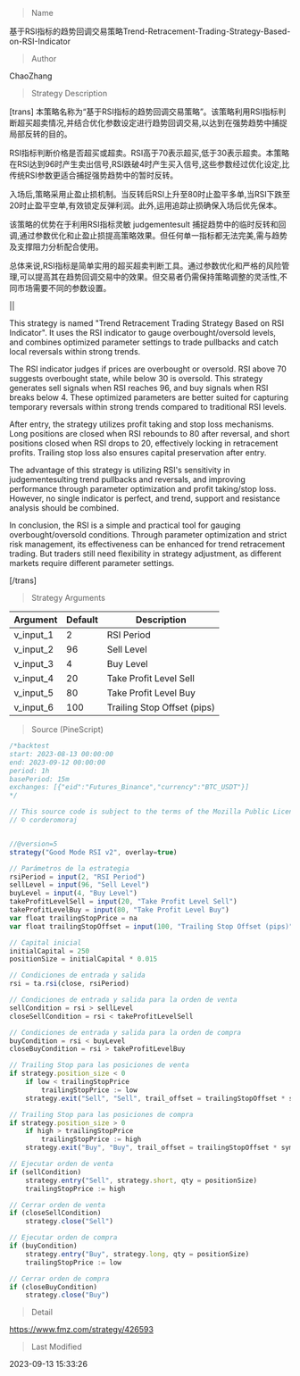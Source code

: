 
> Name

基于RSI指标的趋势回调交易策略Trend-Retracement-Trading-Strategy-Based-on-RSI-Indicator

> Author

ChaoZhang

> Strategy Description



[trans]
本策略名称为“基于RSI指标的趋势回调交易策略”。该策略利用RSI指标判断超买超卖情况,并结合优化参数设定进行趋势回调交易,以达到在强势趋势中捕捉局部反转的目的。

RSI指标判断价格是否超买或超卖。RSI高于70表示超买,低于30表示超卖。本策略在RSI达到96时产生卖出信号,RSI跌破4时产生买入信号,这些参数经过优化设定,比传统RSI参数更适合捕捉强势趋势中的暂时反转。 

入场后,策略采用止盈止损机制。当反转后RSI上升至80时止盈平多单,当RSI下跌至20时止盈平空单,有效锁定反弹利润。此外,运用追踪止损确保入场后优先保本。

该策略的优势在于利用RSI指标灵敏 judgementesult 捕捉趋势中的临时反转和回调,通过参数优化和止盈止损提高策略效果。但任何单一指标都无法完美,需与趋势及支撑阻力分析配合使用。

总体来说,RSI指标是简单实用的超买超卖判断工具。通过参数优化和严格的风险管理,可以提高其在趋势回调交易中的效果。但交易者仍需保持策略调整的灵活性,不同市场需要不同的参数设置。

||



This strategy is named "Trend Retracement Trading Strategy Based on RSI Indicator". It uses the RSI indicator to gauge overbought/oversold levels, and combines optimized parameter settings to trade pullbacks and catch local reversals within strong trends.

The RSI indicator judges if prices are overbought or oversold. RSI above 70 suggests overbought state, while below 30 is oversold. This strategy generates sell signals when RSI reaches 96, and buy signals when RSI breaks below 4. These optimized parameters are better suited for capturing temporary reversals within strong trends compared to traditional RSI levels.

After entry, the strategy utilizes profit taking and stop loss mechanisms. Long positions are closed when RSI rebounds to 80 after reversal, and short positions closed when RSI drops to 20, effectively locking in retracement profits. Trailing stop loss also ensures capital preservation after entry.

The advantage of this strategy is utilizing RSI's sensitivity in judgementesulting trend pullbacks and reversals, and improving performance through parameter optimization and profit taking/stop loss. However, no single indicator is perfect, and trend, support and resistance analysis should be combined.

In conclusion, the RSI is a simple and practical tool for gauging overbought/oversold conditions. Through parameter optimization and strict risk management, its effectiveness can be enhanced for trend retracement trading. But traders still need flexibility in strategy adjustment, as different markets require different parameter settings.

[/trans]

> Strategy Arguments



|Argument|Default|Description|
|----|----|----|
|v_input_1|2|RSI Period|
|v_input_2|96|Sell Level|
|v_input_3|4|Buy Level|
|v_input_4|20|Take Profit Level Sell|
|v_input_5|80|Take Profit Level Buy|
|v_input_6|100|Trailing Stop Offset (pips)|


> Source (PineScript)

``` javascript
/*backtest
start: 2023-08-13 00:00:00
end: 2023-09-12 00:00:00
period: 1h
basePeriod: 15m
exchanges: [{"eid":"Futures_Binance","currency":"BTC_USDT"}]
*/

// This source code is subject to the terms of the Mozilla Public License 2.0 at https://mozilla.org/MPL/2.0/
// © corderomoraj


//@version=5
strategy("Good Mode RSI v2", overlay=true)

// Parámetros de la estrategia
rsiPeriod = input(2, "RSI Period")
sellLevel = input(96, "Sell Level")
buyLevel = input(4, "Buy Level")
takeProfitLevelSell = input(20, "Take Profit Level Sell")
takeProfitLevelBuy = input(80, "Take Profit Level Buy")
var float trailingStopPrice = na
var float trailingStopOffset = input(100, "Trailing Stop Offset (pips)")

// Capital inicial
initialCapital = 250
positionSize = initialCapital * 0.015

// Condiciones de entrada y salida
rsi = ta.rsi(close, rsiPeriod)

// Condiciones de entrada y salida para la orden de venta
sellCondition = rsi > sellLevel
closeSellCondition = rsi < takeProfitLevelSell

// Condiciones de entrada y salida para la orden de compra
buyCondition = rsi < buyLevel
closeBuyCondition = rsi > takeProfitLevelBuy

// Trailing Stop para las posiciones de venta
if strategy.position_size < 0
    if low < trailingStopPrice
        trailingStopPrice := low
    strategy.exit("Sell", "Sell", trail_offset = trailingStopOffset * syminfo.mintick, trail_price = trailingStopPrice)

// Trailing Stop para las posiciones de compra
if strategy.position_size > 0
    if high > trailingStopPrice
        trailingStopPrice := high
    strategy.exit("Buy", "Buy", trail_offset = trailingStopOffset * syminfo.mintick, trail_price = trailingStopPrice)

// Ejecutar orden de venta
if (sellCondition)
    strategy.entry("Sell", strategy.short, qty = positionSize)
    trailingStopPrice := high

// Cerrar orden de venta
if (closeSellCondition)
    strategy.close("Sell")

// Ejecutar orden de compra
if (buyCondition)
    strategy.entry("Buy", strategy.long, qty = positionSize)
    trailingStopPrice := low

// Cerrar orden de compra
if (closeBuyCondition)
    strategy.close("Buy")

```

> Detail

https://www.fmz.com/strategy/426593

> Last Modified

2023-09-13 15:33:26
